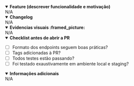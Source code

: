 <details open>
  <summary>
    <b>Feature (descrever funcionalidade e motivação)</b>
  </summary>
N/A
</details>

<details open>
  <summary>
    <b>Changelog</b>
  </summary>
N/A
</details>

<details open>
  <summary>
    <b>Evidencias visuais :framed_picture:</b>
  </summary>
N/A
</details>

<details open>
  <summary>
    <b>Checklist antes de abrir a PR</b>
  </summary>

- [ ] Formato dos endpoints seguem boas práticas?
- [ ] Tags adicionadas à PR?
- [ ] Todos testes estão passando?
- [ ] Foi testado exaustivamente em ambiente local e staging?
</details>

<details open>
  <summary>
    <b>Informações adicionais</b>
  </summary>
N/A
</details>